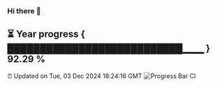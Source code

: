 ### Hi there 👋
⏳ Year progress { ███████████████████████████▁▁▁ } 92.29 %
---
⏰ Updated on Tue, 03 Dec 2024 18:24:16 GMT
![Progress Bar CI](https://github.com/liununu/liununu/workflows/Progress%20Bar%20CI/badge.svg)
